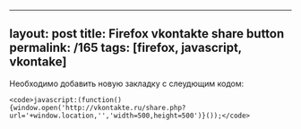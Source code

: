 ---
layout: post
title: Firefox vkontakte share button
permalink: /165
tags: [firefox, javascript, vkontake]
----

Необходимо добавить новую закладку с слеудющим кодом:

    
    <code>javascript:(function(){window.open('http://vkontakte.ru/share.php?url='+window.location,'','width=500,height=500')}());</code>


